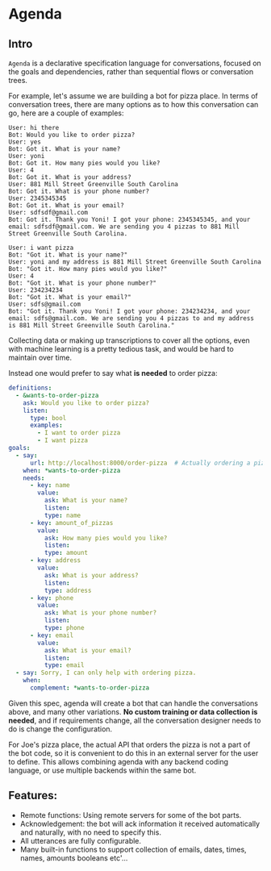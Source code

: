 # Agenda

## Intro

`Agenda` is a declarative specification language for conversations, focused on the goals and dependencies, rather than sequential flows or conversation trees.

For example, let's assume we are building a bot for pizza place. In terms of conversation trees, there are many options as to how this conversation can go, here are a couple of examples:

```
User: hi there
Bot: Would you like to order pizza?
User: yes
Bot: Got it. What is your name?
User: yoni
Bot: Got it. How many pies would you like?
User: 4
Bot: Got it. What is your address?
User: 881 Mill Street Greenville South Carolina
Bot: Got it. What is your phone number?
User: 2345345345
Bot: Got it. What is your email?
User: sdfsdf@gmail.com
Bot: Got it. Thank you Yoni! I got your phone: 2345345345, and your email: sdfsdf@gmail.com. We are sending you 4 pizzas to 881 Mill Street Greenville South Carolina.
```

```
User: i want pizza
Bot: "Got it. What is your name?"
User: yoni and my address is 881 Mill Street Greenville South Carolina
Bot: "Got it. How many pies would you like?"
User: 4
Bot: "Got it. What is your phone number?"
User: 234234234
Bot: "Got it. What is your email?"
User: sdfs@gmail.com
Bot: "Got it. Thank you Yoni! I got your phone: 234234234, and your email: sdfs@gmail.com. We are sending you 4 pizzas to and my address is 881 Mill Street Greenville South Carolina."
```

Collecting data or making up transcriptions to cover all the options, even with machine learning is a pretty tedious task, and would be hard to maintain over time.

Instead one would prefer to say what **is needed** to order pizza:

```yaml
definitions:
  - &wants-to-order-pizza
    ask: Would you like to order pizza?
    listen:
      type: bool
      examples:
        - I want to order pizza
        - I want pizza
goals:
  - say:
      url: http://localhost:8000/order-pizza  # Actually ordering a pizza and sending back a confirmation will happen through an external API!
    when: *wants-to-order-pizza
    needs:
      - key: name
        value:
          ask: What is your name?
          listen:
          type: name
      - key: amount_of_pizzas
        value:
          ask: How many pies would you like?
          listen:
          type: amount
      - key: address
        value:
          ask: What is your address?
          listen:
          type: address
      - key: phone
        value:
          ask: What is your phone number?
          listen:
          type: phone
      - key: email
        value:
          ask: What is your email?
          listen:
          type: email
  - say: Sorry, I can only help with ordering pizza.
    when:
      complement: *wants-to-order-pizza
```

Given this spec, agenda will create a bot that can handle the conversations above, and many other variations. **No custom training or data collection is needed**, and if requirements change, all the conversation designer needs to do is change the configuration.

For Joe's pizza place, the actual API that orders the pizza is not a part of the bot code, so it is convenient to do this in an external server for the user to define. This allows combining agenda with any backend coding language, or use multiple backends within the same bot.

## Features:

- Remote functions: Using remote servers for some of the bot parts.
- Acknowledgement: the bot will ack information it received automatically and naturally, with no need to specify this.
- All utterances are fully configurable.
- Many built-in functions to support collection of emails, dates, times, names, amounts booleans etc'...
